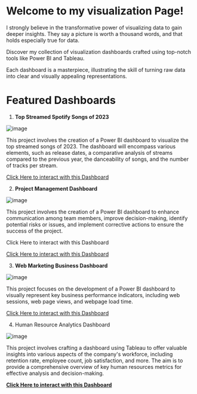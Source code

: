 # Welcome to my visualization Page!

I strongly believe in the transformative power of visualizing data to gain deeper insights. They say a picture is worth a thousand words, and that holds especially true for data.

Discover my collection of visualization dashboards crafted using top-notch tools like Power BI and Tableau.

Each dashboard is a masterpiece, illustrating the skill of turning raw data into clear and visually appealing representations.

# Featured Dashboards

1. **Top Streamed Spotify Songs of 2023**

![image](https://github.com/haseres1/Data_Visualization_Projects/assets/139165499/8465383d-91c5-4699-93c7-4b7fdd22adcd)

This project involves the creation of a Power BI dashboard to visualize the top streamed songs of 2023. The dashboard will encompass various elements, such as release dates, a comparative analysis of streams compared to the previous year, the danceability of songs, and the number of tracks per stream.

<a href="" target="_blank">Click Here to interact with this Dashboard</a>

2. **Project Management Dashboard**

![image](https://github.com/haseres1/Data_Visualization_Projects/assets/139165499/9d90f5ba-ab94-4e04-b015-60aacf3dea97)

This project involves the creation of a Power BI dashboard to enhance communication among team members, improve decision-making, identify potential risks or issues, and implement corrective actions to ensure the success of the project.

Click Here to interact with this Dashboard

<a href="" target="_blank">Click Here to interact with this Dashboard</a>

3. **Web Marketing Business Dashboard**

![image](https://github.com/haseres1/Data_Visualization_Projects/assets/139165499/ce53dfff-d4e3-4755-83d6-63cec2e732b6)

This project focuses on the development of a Power BI dashboard to visually represent key business performance indicators, including web sessions, web page views, and webpage load time.

<a href="" target="_blank">Click Here to interact with this Dashboard</a>

4. Human Resource Analytics Dashboard

![image](https://github.com/haseres1/Data_Visualization_Projects/assets/139165499/62d53a32-0e39-4c10-ac0a-3b44238d4bbf)

This project involves crafting a dashboard using Tableau to offer valuable insights into various aspects of the company's workforce, including retention rate, employee count, job satisfaction, and more. The aim is to provide a comprehensive overview of key human resources metrics for effective analysis and decision-making.

<a href="https://public.tableau.com/views/MyAnalyticsProjects/HRAnalyticsDashboard?:language=en-US&:display_count=n&:origin=viz_share_link" target="_blank">**Click Here to interact with this Dashboard**</a>


